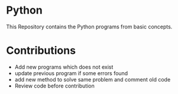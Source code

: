 # Python
This Repository contains the Python programs from basic concepts.


# Contributions
- Add new programs which does not exist
- update previous program if some errors found
- add new method to solve same problem and comment old code
- Review code before contribution 
